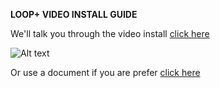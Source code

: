 **LOOP+ VIDEO INSTALL GUIDE**

We'll talk you through the video install [click here](https://www.youtube.com/watch?v=mFoOnipn5QQ)

![Alt text](https://fogbank-reporting-version-release.s3.us-east-1.amazonaws.com/Logo.png)

Or use a document if you are prefer 
[click here](https://github.com/the-serverless-zone/Loop-plus/blob/main/AWS-admins-quick-guide)
